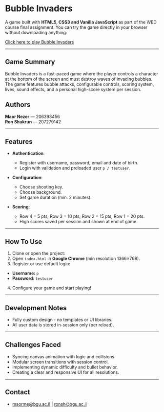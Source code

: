# Bubble Invaders 

A game built with **HTML5, CSS3 and Vanilla JavaScript** as part of the WED course final assignment.
You can try the game directly in your browser without downloading anything:

 [Click here to play Bubble Invaders](https://wed-2023.github.io/assignment2-207279142_206393456_assignment2/)

--- 

## Game Summary

Bubble Invaders is a fast-paced game where the player controls a character at the bottom of the screen and must destroy waves of invading bubbles. The game features bubble attacks, configurable controls, scoring system, lives, sound effects, and a personal high-score system per session.

##  Authors

**Maor Nezer** — 206393456  
**Ron Shukrun** — 207279142

---

##  Features

-  **Authentication**:
    - Register with username, password, email and date of birth.
    - Login with validation and preloaded user `p / testuser`.
  
-  **Configuration**:
    - Choose shooting key.
    - Choose background.
    - Set game duration (min. 2 minutes).

-  **Scoring**:
    - Row 4 = 5 pts, Row 3 = 10 pts, Row 2 = 15 pts, Row 1 = 20 pts.
    - High scores saved per session and shown at end of game.
    
---

##  How To Use

1. Clone or open the project:
2. Open `index.html` in **Google Chrome** (min resolution 1366×768).
3. Register or use default login:
  - **Username:** `p`
  - **Password:** `testuser`
4. Configure your game and start playing!
   
---

##  Development Notes

- Fully custom design - no templates or UI libraries.
- All user data is stored in-session only (per reload).

---

##  Challenges Faced

- Syncing canvas animation with logic and collisions.
- Modular screen transitions with session control.
- Implementing dynamic difficulty and bullet behavior.
- Creating a clear and responsive UI for all resolutions.
  
---

##  Contact

-  maorme@bgu.ac.il | ronsh@bgu.ac.il
